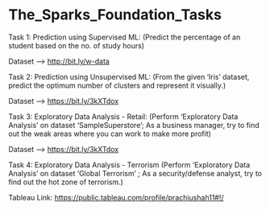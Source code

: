 # The_Sparks_Foundation_Tasks
Task 1:
Prediction using Supervised ML:
(Predict the percentage of an student based on the no. of study hours)

Dataset --> http://bit.ly/w-data

Task 2:
Prediction using Unsupervised ML:
(From the given ‘Iris’ dataset, predict the optimum number of clusters
and represent it visually.)

Dataset --> https://bit.ly/3kXTdox

Task 3:
Exploratory Data Analysis - Retail:
(Perform ‘Exploratory Data Analysis’ on dataset ‘SampleSuperstore’; As a business manager, try to find out the weak areas where you can
work to make more profit)

Dataset --> https://bit.ly/3kXTdox

Task 4:
Exploratory Data Analysis - Terrorism
(Perform ‘Exploratory Data Analysis’ on dataset ‘Global Terrorism’ ; As a security/defense analyst, try to find out the hot zone of terrorism.)

Tableau Link:
https://public.tableau.com/profile/prachiushah11#!/
